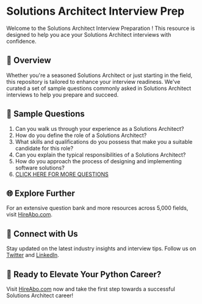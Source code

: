 # Solutions Architect Interview Prep

Welcome to the Solutions Architect Interview Preparation ! This resource is designed to help you ace your Solutions Architect interviews with confidence.

## 🚀 Overview

Whether you're a seasoned Solutions Architect or just starting in the field, this repository is tailored to enhance your interview readiness. We've curated a set of sample questions commonly asked in Solutions Architect interviews to help you prepare and succeed.

## 📝 Sample Questions

1. Can you walk us through your experience as a Solutions Architect?
2. How do you define the role of a Solutions Architect?
3. What skills and qualifications do you possess that make you a suitable candidate for this role?
4. Can you explain the typical responsibilities of a Solutions Architect?
5. How do you approach the process of designing and implementing software solutions?
6. [CLICK HERE FOR MORE QUESTIONS](https://hireabo.com/job/0_0_99/Solutions%20Architect)

## 🌐 Explore Further

For an extensive question bank and more resources across 5,000 fields, visit [HireAbo.com](https://www.hireabo.com).

## 📱 Connect with Us

Stay updated on the latest industry insights and interview tips. Follow us on [Twitter](https://twitter.com/hireabo) and [LinkedIn](https://www.linkedin.com/in/hire-abo-3609972a8/).

## 🚀 Ready to Elevate Your Python Career?

Visit [HireAbo.com](https://www.hireabo.com) now and take the first step towards a successful Solutions Architect career!